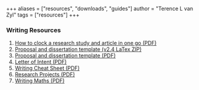 +++
aliases = ["resources", "downloads", "guides"]
author = "Terence L van Zyl"
tags = ["resources"]
+++

### Writing Resources

1. [How to clock a research study and article in one go (PDF)](How%20to%20clock%20a%20research%20study%20and%20article%20in%20one%20go.pdf)
2. [Proposal and dissertation template (v2.4 LaTex ZIP)](Proposal_Thesis_2.4.zip)
3. [Proposal and dissertation template (PDF)](main.pdf)
4. [Letter of Intent (PDF)](letter_of_intent.pdf)
5. [Writing Cheat Sheet (PDF)](Writing%20Cheat%20Sheet.pdf)
6. [Research Projects (PDF)](research_projects.pdf)
7. [Writing Maths (PDF)](https://www2.math.uconn.edu/~khlee/math2784s10/writingtips.pdf)

